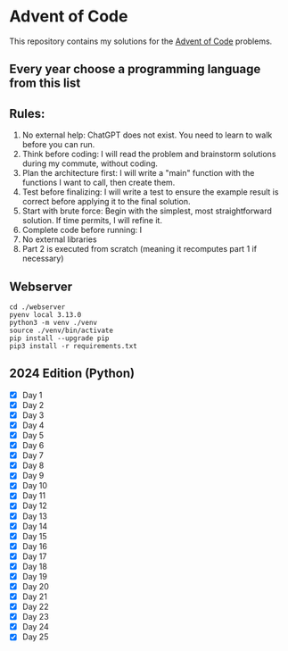 # Advent of Code

This repository contains my solutions for the [Advent of Code](https://adventofcode.com/) problems.

## Every year choose a programming language from this list

## Rules:
1. No external help: ChatGPT does not exist. You need to learn to walk before you can run.
2. Think before coding: I will read the problem and brainstorm solutions during my commute, without coding.
3. Plan the architecture first: I will write a "main" function with the functions I want to call, then create them.
4. Test before finalizing: I will write a test to ensure the example result is correct before applying it to the final solution.
5. Start with brute force: Begin with the simplest, most straightforward solution. If time permits, I will refine it.
6. Complete code before running: I
7. No external libraries
8. Part 2 is executed from scratch (meaning it recomputes part 1 if necessary)

## Webserver
```
cd ./webserver
pyenv local 3.13.0
python3 -m venv ./venv
source ./venv/bin/activate
pip install --upgrade pip
pip3 install -r requirements.txt
```

## 2024 Edition (Python)
- [x] Day 1
- [x] Day 2
- [x] Day 3
- [x] Day 4
- [x] Day 5
- [x] Day 6
- [x] Day 7
- [x] Day 8
- [x] Day 9
- [x] Day 10
- [x] Day 11
- [x] Day 12
- [x] Day 13
- [x] Day 14
- [x] Day 15
- [x] Day 16
- [x] Day 17
- [x] Day 18
- [x] Day 19
- [x] Day 20
- [x] Day 21
- [x] Day 22
- [x] Day 23
- [x] Day 24
- [x] Day 25
